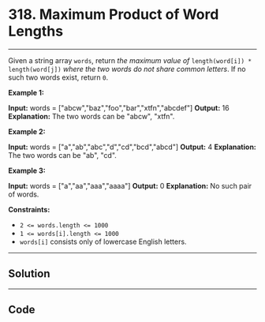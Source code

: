 # 318. Maximum Product of Word Lengths

---

Given a string array `words`, return _the maximum value of_ `length(word[i]) * length(word[j])` _where the two words do not share common letters_. If no such two words exist, return `0`.

 

**Example 1:**


**Input:** words = ["abcw","baz","foo","bar","xtfn","abcdef"]
**Output:** 16
**Explanation:** The two words can be "abcw", "xtfn".


**Example 2:**


**Input:** words = ["a","ab","abc","d","cd","bcd","abcd"]
**Output:** 4
**Explanation:** The two words can be "ab", "cd".


**Example 3:**


**Input:** words = ["a","aa","aaa","aaaa"]
**Output:** 0
**Explanation:** No such pair of words.


 

**Constraints:**

  * `2 <= words.length <= 1000`
  * `1 <= words[i].length <= 1000`
  * `words[i]` consists only of lowercase English letters.

---

## Solution



---

## Code
```python


```